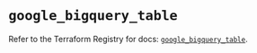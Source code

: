 # `google_bigquery_table`

Refer to the Terraform Registry for docs: [`google_bigquery_table`](https://registry.terraform.io/providers/hashicorp/google/6.29.0/docs/resources/bigquery_table).
